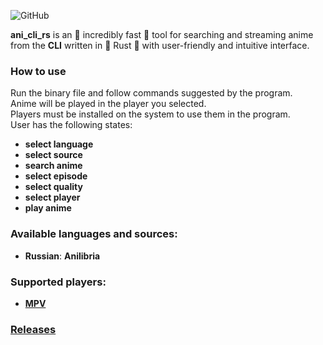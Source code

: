 ![GitHub](https://img.shields.io/github/license/Desiders/ani_cli_rs)

**ani_cli_rs** is an 🚀 incredibly fast 🚀 tool for searching and streaming anime from the **CLI** written in 🚀 Rust 🚀 with user-friendly and intuitive interface.

### How to use
Run the binary file and follow commands suggested by the program.<br>
Anime will be played in the player you selected.<br>
Players must be installed on the system to use them in the program.<br>
User has the following states:<br>
- **select language**<br>
- **select source**<br>
- **search anime**<br>
- **select episode**<br>
- **select quality**<br>
- **select player**<br>
- **play anime**<br>

### Available languages and sources:
- **Russian**: **Anilibria**<br>

### Supported players:
- **[MPV](https://mpv.io/installation/)**

### [Releases](https://github.com/Desiders/ani_cli_rs/releases)
